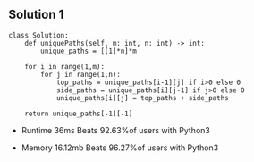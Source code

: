 
## Solution 1

    class Solution:
        def uniquePaths(self, m: int, n: int) -> int:
            unique_paths = [[1]*n]*m

        for i in range(1,m):
            for j in range(1,n):
                top_paths = unique_paths[i-1][j] if i>0 else 0
                side_paths = unique_paths[i][j-1] if j>0 else 0
                unique_paths[i][j] = top_paths + side_paths

        return unique_paths[-1][-1]

 - Runtime
36ms
Beats 92.63%of users with Python3

 - Memory
16.12mb
Beats 96.27%of users with Python3